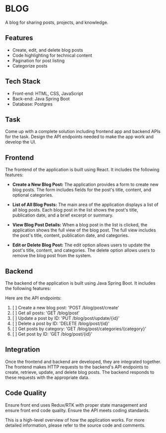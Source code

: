 # BLOG

A blog for sharing posts, projects, and knowledge.

## Features

* Create, edit, and delete blog posts
* Code highlighting for technical content
* Pagination for post listing
* Categorize posts

## Tech Stack

- Front-end: HTML, CSS, JavaScript
- Back-end: Java Spring Boot
- Database: Postgres

## Task

Come up with a complete solution including frontend app and backend APIs for the task. Design the API endpoints needed
to make the app work and develop the UI.

## Frontend

The frontend of the application is built using React. It includes the following features:

* **Create a New Blog Post:** The application provides a form to create new blog posts. The form includes fields for the
  post's title, content, and optional categories.

* **List of All Blog Posts:** The main area of the application displays a list of all blog posts. Each blog post in the
  list
  shows the post's title, publication date, and a brief excerpt or summary.

* **View Blog Post Details:** When a blog post in the list is clicked, the application shows the full view of the blog
  post.
  The full view includes the post's title, content, publication date, and categories.

* **Edit or Delete Blog Post:** The edit option allows users to update the post's title, content, and categories. The
  delete option allows users to remove
  the blog post from the system.

## Backend

The backend of the application is built using Java Spring Boot. It includes the following features:

Here are the API endpoints:

1. [ ] Create a new blog post: 'POST /blog/post/create'
2. [ ] Get all posts: 'GET /blog/post'
3. [ ] Update a post by ID: 'PUT /blog/post/update/{id}'
4. [ ] Delete a post by ID: 'DELETE /blog/post/{id}'
5. [ ] Get posts by category: 'GET /blog/post/categories/{category}'
6. [ ] Get post by ID: 'GET /blog/post/{id}'

## Integration

Once the frontend and backend are developed, they are integrated together. The frontend makes HTTP requests to the
backend's API endpoints to create, retrieve, update, and delete blog posts. The backend responds to these requests with
the appropriate data.

## Code Quality

Ensure front end uses Redux/RTK with proper state management and ensure front end code quality. Ensure the API meets
coding standards.

This is a high-level overview of how the application works. For more detailed information, please refer to the source
code and comments.
